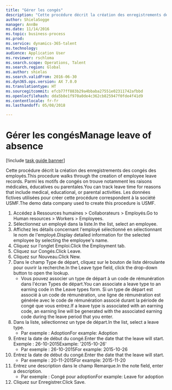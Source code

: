 ```yaml
--- 
title: "Gérer les congés"
description: "Cette procédure décrit la création des enregistrements des congés des employés."
author: ShielaSogge
manager: AnnBe
ms.date: 11/14/2016
ms.topic: business-process
ms.prod: 
ms.service: dynamics-365-talent
ms.technology: 
audience: Application User
ms.reviewer: rschloma
ms.search.scope: Operations, Talent
ms.search.region: Global
ms.author: shielas
ms.search.validFrom: 2016-06-30
ms.dyn365.ops.version: AX 7.0.0
ms.translationtype: HT
ms.sourcegitcommit: efcb77ff883b29a4bbaba27551e02311742afbbd
ms.openlocfilehash: dda5b8e1f970a0de4c362cb825947f0fde4f41d9
ms.contentlocale: fr-fr
ms.lasthandoff: 05/08/2018

---
```

# <a name="manage-leave-of-absence"></a><span data-ttu-id="76623-103">Gérer les congés</span><span class="sxs-lookup"><span data-stu-id="76623-103">Manage leave of absence</span></span>

[!include [task guide banner](../../includes/task-guide-banner.md)]

<span data-ttu-id="76623-104">Cette procédure décrit la création des enregistrements des congés des employés.</span><span class="sxs-lookup"><span data-stu-id="76623-104">This procedure walks through the creation of employee leave records.</span></span> <span data-ttu-id="76623-105">Parmi les motifs de congés on trouve notamment les raisons médicales, éducatives ou parentales.</span><span class="sxs-lookup"><span data-stu-id="76623-105">You can track leave time for reasons that include medical, educational, or parental activities.</span></span> <span data-ttu-id="76623-106">Les données fictives utilisées pour créer cette procédure correspondent à la société USMF.</span><span class="sxs-lookup"><span data-stu-id="76623-106">The demo data company used to create this procedure is USMF.</span></span>

1. <span data-ttu-id="76623-107">Accédez à Ressources humaines > Collaborateurs > Employés.</span><span class="sxs-lookup"><span data-stu-id="76623-107">Go to Human resources > Workers > Employees.</span></span>
2. <span data-ttu-id="76623-108">Sélectionnez un employé dans la liste.</span><span class="sxs-lookup"><span data-stu-id="76623-108">In the list, select an employee.</span></span>
3. <span data-ttu-id="76623-109">Affichez les détails concernant l'employé sélectionné en sélectionnant le nom de l'employé.</span><span class="sxs-lookup"><span data-stu-id="76623-109">Display detailed information for the selected employee by selecting the employee's name.</span></span>
4. <span data-ttu-id="76623-110">Cliquez sur l'onglet Emploi.</span><span class="sxs-lookup"><span data-stu-id="76623-110">Click the Employment tab.</span></span>
5. <span data-ttu-id="76623-111">Cliquez sur Congés.</span><span class="sxs-lookup"><span data-stu-id="76623-111">Click Leave.</span></span>
6. <span data-ttu-id="76623-112">Cliquez sur Nouveau.</span><span class="sxs-lookup"><span data-stu-id="76623-112">Click New.</span></span>
7. <span data-ttu-id="76623-113">Dans le champ Type de départ, cliquez sur le bouton de liste déroulante pour ouvrir la recherche.</span><span class="sxs-lookup"><span data-stu-id="76623-113">In the Leave type field, click the drop-down button to open the lookup.</span></span>
    * <span data-ttu-id="76623-114">Vous pouvez associer un type de départ à un code de rémunération dans l'écran Types de départ.</span><span class="sxs-lookup"><span data-stu-id="76623-114">You can associate a leave type to an earning code in the Leave types form.</span></span> <span data-ttu-id="76623-115">Si un type de départ est associé à un code de rémunération, une ligne de rémunération est générée avec le code de rémunération associé durant la période de congé que vous entrez.</span><span class="sxs-lookup"><span data-stu-id="76623-115">If a leave type is associated with an earning code, an earning line will be generated with the associated earning code during the leave period that you enter.</span></span>  
8. <span data-ttu-id="76623-116">Dans la liste, sélectionnez un type de départ.</span><span class="sxs-lookup"><span data-stu-id="76623-116">In the list, select a leave type.</span></span> 
    * <span data-ttu-id="76623-117">Par exemple : Adoption</span><span class="sxs-lookup"><span data-stu-id="76623-117">For example: Adoption</span></span>  
9. <span data-ttu-id="76623-118">Entrez la date de début du congé.</span><span class="sxs-lookup"><span data-stu-id="76623-118">Enter the date that the leave will start.</span></span> <span data-ttu-id="76623-119">Exemple : 26-10-2015</span><span class="sxs-lookup"><span data-stu-id="76623-119">Example: '2015-10-26'</span></span>
    * <span data-ttu-id="76623-120">Par exemple : 26-10-2015</span><span class="sxs-lookup"><span data-stu-id="76623-120">For example:  2015-10-26</span></span>  
10. <span data-ttu-id="76623-121">Entrez la date de début du congé.</span><span class="sxs-lookup"><span data-stu-id="76623-121">Enter the date that the leave will start.</span></span> 
    * <span data-ttu-id="76623-122">Par exemple : 20-11-2015</span><span class="sxs-lookup"><span data-stu-id="76623-122">For example:  2015-11-20</span></span>  
11. <span data-ttu-id="76623-123">Entrez une description dans le champ Remarque.</span><span class="sxs-lookup"><span data-stu-id="76623-123">In the note field, enter a description.</span></span>
    * <span data-ttu-id="76623-124">Par exemple : Congé pour adoption</span><span class="sxs-lookup"><span data-stu-id="76623-124">For example: Leave for adoption</span></span>  
12. <span data-ttu-id="76623-125">Cliquez sur Enregistrer.</span><span class="sxs-lookup"><span data-stu-id="76623-125">Click Save.</span></span>


